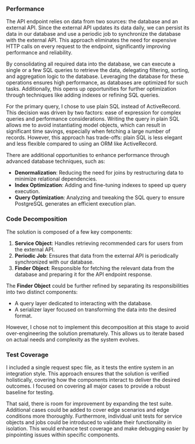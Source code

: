 ### Performance

The API endpoint relies on data from two sources: the database and an external API. Since the external API updates its data daily, we can persist its data in our database and use a periodic job to synchronize the database with the external API. This approach eliminates the need for expensive HTTP calls on every request to the endpoint, significantly improving performance and reliability.

By consolidating all required data into the database, we can execute a single or a few SQL queries to retrieve the data, delegating filtering, sorting, and aggregation logic to the database. Leveraging the database for these operations ensures high performance, as databases are optimized for such tasks. Additionally, this opens up opportunities for further optimization through techniques like adding indexes or refining SQL queries.

For the primary query, I chose to use plain SQL instead of ActiveRecord. This decision was driven by two factors: ease of expression for complex queries and performance considerations. Writing the query in plain SQL allows me to avoid instantiating model objects, which can result in significant time savings, especially when fetching a large number of records. However, this approach has trade-offs: plain SQL is less elegant and less flexible compared to using an ORM like ActiveRecord.

There are additional opportunities to enhance performance through advanced database techniques, such as:
- **Denormalization**: Reducing the need for joins by restructuring data to minimize relational dependencies.
- **Index Optimization**: Adding and fine-tuning indexes to speed up query execution.
- **Query Optimization**: Analyzing and tweaking the SQL query to ensure PostgreSQL generates an efficient execution plan.

### Code Decomposition

The solution is composed of a few key components: 

1. **Service Object**: Handles retrieving recommended cars for users from the external API.  
2. **Periodic Job**: Ensures that data from the external API is periodically synchronized with our database.  
3. **Finder Object**: Responsible for fetching the relevant data from the database and preparing it for the API endpoint response.  

The **Finder Object** could be further refined by separating its responsibilities into two distinct components:
- A query layer dedicated to interacting with the database.
- A serializer layer focused on transforming the data into the desired format.

However, I chose not to implement this decomposition at this stage to avoid over-engineering the solution prematurely. This allows us to iterate based on actual needs and complexity as the system evolves.

### Test Coverage

I included a single request spec file, as it tests the entire system in an integration style. This approach ensures that the solution is verified holistically, covering how the components interact to deliver the desired outcomes. I focused on covering all major cases to provide a robust baseline for testing.

That said, there is room for improvement by expanding the test suite. Additional cases could be added to cover edge scenarios and edge conditions more thoroughly. Furthermore, individual unit tests for service objects and jobs could be introduced to validate their functionality in isolation. This would enhance test coverage and make debugging easier by pinpointing issues within specific components.

